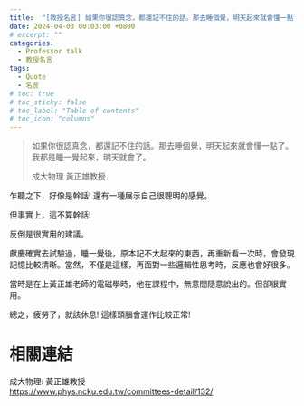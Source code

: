 ```yaml
---
title:  "[教授名言] 如果你很認真念，都還記不住的話。那去睡個覺，明天起來就會懂一點了。我都是睡一覺起來，明天就會了。"
date: 2024-04-03 00:03:00 +0800
# excerpt: ""
categories: 
  - Professor talk
  - 教授名言
tags:
  - Quote
  - 名言
# toc: true
# toc_sticky: false
# toc_label: "Table of contents"
# toc_icon: "columns"
---
```


> 如果你很認真念，都還記不住的話。那去睡個覺，明天起來就會懂一點了。我都是睡一覺起來，明天就會了。
> 
> 成大物理 黃正雄教授

乍聽之下，好像是幹話! 還有一種展示自己很聰明的感覺。

但事實上，這不算幹話!

反倒是很實用的建議。

獻慶確實去試驗過，睡一覺後，原本記不太起來的東西，再重新看一次時，會發現記憶比較清晰。當然，不僅是這樣，再面對一些邏輯性思考時，反應也會好很多。

當時是在上黃正雄老師的電磁學時，他在課程中，無意間隨意說出的。但卻很實用。

總之，疲勞了，就該休息! 這樣頭腦會運作比較正常!

# 相關連結

成大物理: 黃正雄教授  
<https://www.phys.ncku.edu.tw/committees-detail/132/>
